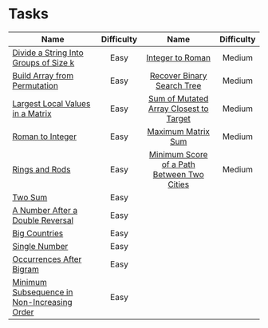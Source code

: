 # Tasks

| Name                                                                                                                     | Difficulty |                                                          Name                                                           | Difficulty |
|--------------------------------------------------------------------------------------------------------------------------|:----------:|:-----------------------------------------------------------------------------------------------------------------------:|:----------:|
| [Divide a String Into Groups of Size k](https://leetcode.com/problems/divide-a-string-into-groups-of-size-k/)            |    Easy    |                           [Integer to Roman](https://leetcode.com/problems/integer-to-roman/)                           |   Medium   |
| [Build Array from Permutation](https://leetcode.com/problems/build-array-from-permutation/)                              |    Easy    |                 [Recover Binary Search Tree](https://leetcode.com/problems/recover-binary-search-tree/)                 |   Medium   |
| [Largest Local Values in a Matrix](https://leetcode.com/problems/largest-local-values-in-a-matrix/)                      |    Easy    |     [Sum of Mutated Array Closest to Target](https://leetcode.com/problems/sum-of-mutated-array-closest-to-target/)     |   Medium   |
| [Roman to Integer](https://leetcode.com/problems/roman-to-integer/)                                                      |    Easy    |                   [Maximum Matrix Sum](https://leetcode.com/problems/maximum-matrix-sum/description/)                   |   Medium   |
| [Rings and Rods](https://leetcode.com/problems/rings-and-rods/)                                                          |    Easy    | [Minimum Score of a Path Between Two Cities](https://leetcode.com/problems/minimum-score-of-a-path-between-two-cities/) |   Medium   |
| [Two Sum](https://leetcode.com/problems/two-sum/)                                                                        |    Easy    |                                                                                                                         |            |
| [A Number After a Double Reversal](https://leetcode.com/problems/a-number-after-a-double-reversal/)                      |    Easy    |                                                                                                                         |            |
| [Big Countries](https://leetcode.com/problems/big-countries/)                                                            |    Easy    |                                                                                                                         |            |
| [Single Number](https://leetcode.com/problems/single-number/)                                                            |    Easy    |                                                                                                                         |            |
| [Occurrences After Bigram](https://leetcode.com/problems/occurrences-after-bigram/)                                      |    Easy    |                                                                                                                         |            |
| [Minimum Subsequence in Non-Increasing Order](https://leetcode.com/problems/minimum-subsequence-in-non-increasing-order) |    Easy    |                                                                                                                         |            |
